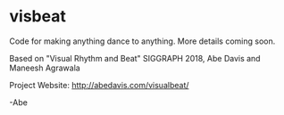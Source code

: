 # visbeat
Code for making anything dance to anything. More details coming soon.

Based on "Visual Rhythm and Beat" SIGGRAPH 2018, Abe Davis and Maneesh Agrawala

Project Website: http://abedavis.com/visualbeat/

-Abe
